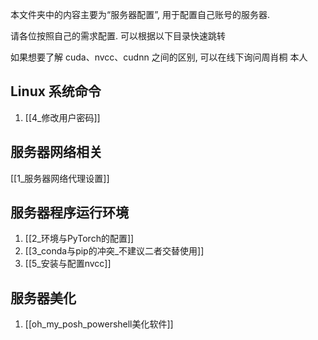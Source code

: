本文件夹中的内容主要为“服务器配置”, 用于配置自己账号的服务器.

请各位按照自己的需求配置. 可以根据以下目录快速跳转

如果想要了解 cuda、nvcc、cudnn 之间的区别, 可以在线下询问周肖桐 本人

## Linux 系统命令

1.  [[4_修改用户密码]]

## 服务器网络相关

[[1_服务器网络代理设置]]

## 服务器程序运行环境

1. [[2_环境与PyTorch的配置]]
2. [[3_conda与pip的冲突_不建议二者交替使用]]
3. [[5_安装与配置nvcc]]

## 服务器美化

1. [[oh_my_posh_powershell美化软件]]